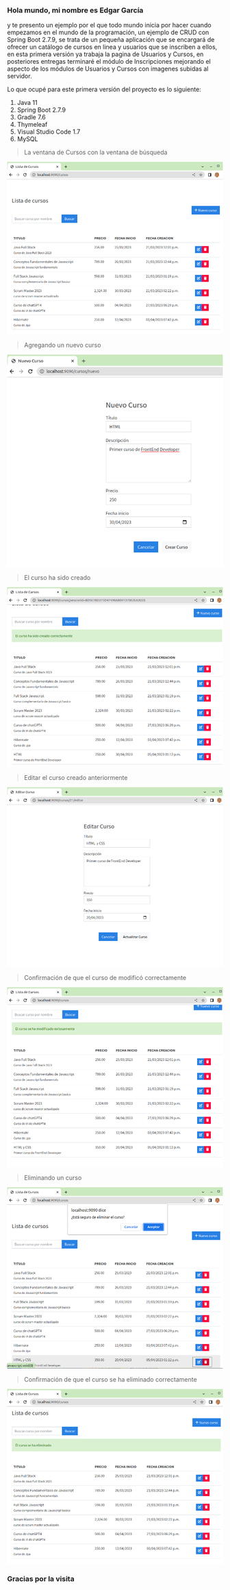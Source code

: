 ### Hola mundo, mi nombre es Edgar García 

y te presento un ejemplo por el que todo mundo inicia por hacer cuando empezamos en el mundo de la programación, un ejemplo de CRUD con Spring Boot 2.7.9, se trata de un pequeña aplicación que se encargará de ofrecer un catálogo de cursos en linea y usuarios que se inscriben a ellos, en esta primera versión ya trabaja la pagina de Usuarios y Cursos, en posteriores entregas terminaré el módulo de Inscripciones mejorando el aspecto de los módulos de Usuarios y Cursos con imagenes subidas al servidor.

Lo que ocupé para este primera versión del proyecto es lo siguiente:

 1. Java 11
 2. Spring Boot 2.7.9
 3. Gradle 7.6
 4. Thymeleaf
 5. Visual Studio Code 1.7
 6. MySQL

>La ventana de Cursos con la ventana de búsqueda
>
![Imagen del panel de cursos](/images/java1.png)

>Agregando un nuevo curso
>
![Imagen del panel de cursos](/images/java2.png)

>El curso ha sido creado
>
![Imagen del panel de cursos](/images/java3.png)

>Editar el curso creado anteriormente
>
![Imagen del panel de cursos](/images/java4.png)

>Confirmación de que el curso de modificó correctamente
>
![Imagen del panel de cursos](/images/java5.png)

>Eliminando un curso
>
![Imagen del panel de cursos](/images/java6.png)

>Confirmación de que el curso se ha eliminado correctamente
>
![Imagen del panel de cursos](/images/java7.png)

### Gracias por la visita

